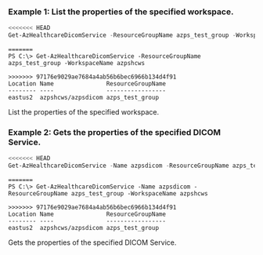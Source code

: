 ### Example 1: List the properties of the specified workspace.
```powershell
<<<<<<< HEAD
Get-AzHealthcareDicomService -ResourceGroupName azps_test_group -WorkspaceName azpshcws
```

```output
=======
PS C:\> Get-AzHealthcareDicomService -ResourceGroupName azps_test_group -WorkspaceName azpshcws

>>>>>>> 97176e9029ae7684a4ab56b6bec6966b134d4f91
Location Name               ResourceGroupName
-------- ----               -----------------
eastus2  azpshcws/azpsdicom azps_test_group
```

List the properties of the specified workspace.

### Example 2: Gets the properties of the specified DICOM Service.
```powershell
<<<<<<< HEAD
Get-AzHealthcareDicomService -Name azpsdicom -ResourceGroupName azps_test_group -WorkspaceName azpshcws
```

```output
=======
PS C:\> Get-AzHealthcareDicomService -Name azpsdicom -ResourceGroupName azps_test_group -WorkspaceName azpshcws

>>>>>>> 97176e9029ae7684a4ab56b6bec6966b134d4f91
Location Name               ResourceGroupName
-------- ----               -----------------
eastus2  azpshcws/azpsdicom azps_test_group
```

Gets the properties of the specified DICOM Service.